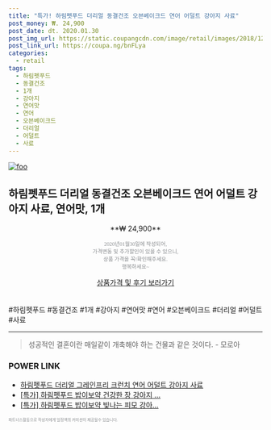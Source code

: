 ```yaml
--- 
title: "특가! 하림펫푸드 더리얼 동결건조 오븐베이크드 연어 어덜트 강아지 사료" 
post_money: ₩. 24,900 
post_date: dt. 2020.01.30 
post_img_url: https://static.coupangcdn.com/image/retail/images/2018/12/28/16/5/a46ec926-6d40-4413-95dd-4ea10e178b76.jpg 
post_link_url: https://coupa.ng/bnFLya 
categories: 
  - retail 
tags: 
  - 하림펫푸드 
  - 동결건조 
  - 1개 
  - 강아지 
  - 연어맛 
  - 연어 
  - 오븐베이크드 
  - 더리얼 
  - 어덜트 
  - 사료 
--- 
```

[![foo](https://static.coupangcdn.com/image/retail/images/2018/12/28/16/5/a46ec926-6d40-4413-95dd-4ea10e178b76.jpg)](https://coupa.ng/bnFLya) 

## 하림펫푸드 더리얼 동결건조 오븐베이크드 연어 어덜트 강아지 사료, 연어맛, 1개 
<p style="text-align: center;">**₩ 24,900**</p> 
<p style="text-align: center;"><span style="color: #898c8f; font-family: Georgia,Times,serif; font-size: 0.75em;">2020년01월30일에 작성되어, <br>가격변동 및 추가할인이 있을 수 있으니,<br> 상품 가격을 꼭!확인해주세요.<br>행복하세요~</span> 
</p>	 
<div markdown="0" style="text-align: center;"><a href="https://coupa.ng/bnFLya" class="btn btn--success">상품가격 및 후기 보러가기</a></div> 
<br><br> 
  #하림펫푸드 #동결건조 #1개 #강아지 #연어맛 #연어 #오븐베이크드 #더리얼 #어덜트 #사료 
<hr> 

> 성공적인 결혼이란 매일같이 개축해야 하는 건물과 같은 것이다. - 모로아 


### POWER LINK

* <a href="https://blog.naver.com/fasyy4321/221790619426" target="_blank">하림펫푸드 더리얼 그레인프리 크런치 연어 어덜트 강아지 사료</a>
* <a href="https://blog.naver.com/sakai111/221790745330" target="_blank">[특가] 하림펫푸드 밥이보약 건강한 장 강아지 ...</a>
* <a href="https://blog.naver.com/sakai111/221790567989" target="_blank">[특가] 하림펫푸드 밥이보약 빛나는 피모 강아...</a>

<span style="color: #898c8f; font-family: Georgia,Times,serif; font-size: 0.55em;">파트너스활동으로 작성자에게 일정액의 커미션이 제공될수 있습니다.</span> 

